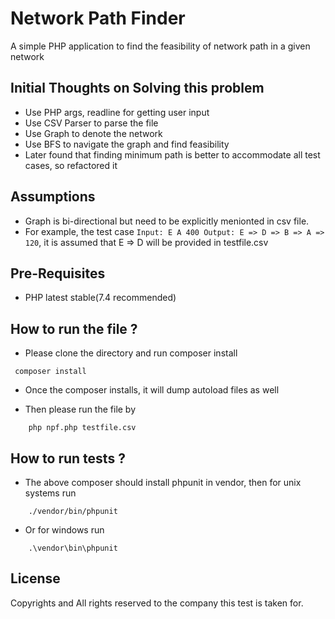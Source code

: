 # Network Path Finder

 A simple PHP application to find the feasibility of network path in a given network 

## Initial Thoughts on Solving this problem

* Use PHP args, readline for getting user input
* Use CSV Parser to parse the file 
* Use Graph to denote the network
* Use BFS to navigate the graph and find feasibility
* Later found that finding minimum path is better to accommodate all test cases, so refactored it

## Assumptions

* Graph is bi-directional but need to be explicitly menionted in csv file. 
* For example, the test case `Input: E A 400 Output: E => D => B => A => 120`, it is assumed that E => D will be provided in testfile.csv

## Pre-Requisites

* PHP latest stable(7.4 recommended)

## How to run the file ?

* Please clone the directory and run composer install
```
 composer install
```

* Once the composer installs, it will dump autoload files as well

* Then please run the file by 

```
    php npf.php testfile.csv
```

## How to run tests ?

* The above composer should install phpunit in vendor, then for unix systems run

```
    ./vendor/bin/phpunit 
```

* Or for windows run
```
    .\vendor\bin\phpunit
```

## License

Copyrights and All rights reserved to the company this test is taken for.
